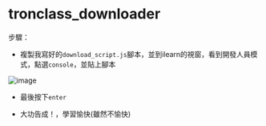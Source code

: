 # tronclass_downloader

步驟：

- 複製我寫好的`download_script.js`腳本，並到ilearn的視窗，看到開發人員模式，點選`console`，並貼上腳本

![image](https://github.com/jonafk555/tronclass_download/assets/75651364/bbd79d07-6f51-448a-b75b-a993db2d8f18)


- 最後按下`enter`

- 大功告成！，學習愉快(雖然不愉快)






